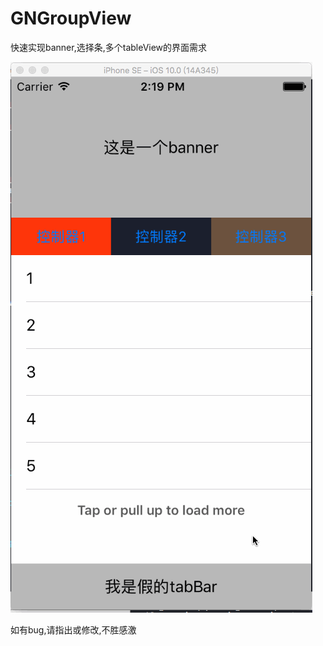 # GNGroupView
快速实现banner,选择条,多个tableView的界面需求



![image](https://github.com/coderAs7/GNGroupView/blob/master/groupView.gif)



如有bug,请指出或修改,不胜感激
